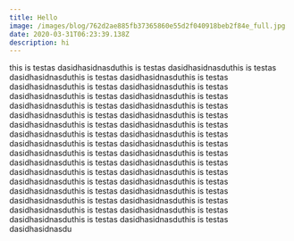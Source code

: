```yaml
---
title: Hello
image: /images/blog/762d2ae885fb37365860e55d2f040918beb2f84e_full.jpg
date: 2020-03-31T06:23:39.138Z
description: hi
---
```

this is testas dasidhasidnasduthis is testas dasidhasidnasduthis is testas dasidhasidnasduthis is testas dasidhasidnasduthis is testas dasidhasidnasduthis is testas dasidhasidnasduthis is testas dasidhasidnasduthis is testas dasidhasidnasduthis is testas dasidhasidnasduthis is testas dasidhasidnasduthis is testas dasidhasidnasduthis is testas dasidhasidnasduthis is testas dasidhasidnasduthis is testas dasidhasidnasduthis is testas dasidhasidnasduthis is testas dasidhasidnasduthis is testas dasidhasidnasduthis is testas dasidhasidnasduthis is testas dasidhasidnasduthis is testas dasidhasidnasduthis is testas dasidhasidnasduthis is testas dasidhasidnasduthis is testas dasidhasidnasduthis is testas dasidhasidnasduthis is testas dasidhasidnasduthis is testas dasidhasidnasduthis is testas dasidhasidnasduthis is testas dasidhasidnasduthis is testas dasidhasidnasduthis is testas dasidhasidnasduthis is testas dasidhasidnasduthis is testas dasidhasidnasduthis is testas dasidhasidnasduthis is testas dasidhasidnasduthis is testas dasidhasidnasdu
